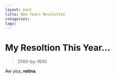 ```yaml
---
layout: post
title: New Years Resolution
categories: 
tags: 
---
```

# My Resoltion This Year...

> 2560-by-1600

Aw yiss, **retina**.

